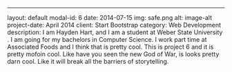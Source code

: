---
layout: default
modal-id: 6
date: 2014-07-15
img: safe.png
alt: image-alt
project-date: April 2014
client: Start Bootstrap
category: Web Development
description: I am Hayden Hart, and I am a student at Weber State University .  I am going for my bachelors in Computer Science.  I work part time at Associated Foods and I think that is pretty cool.  This is project 6 and it is pretty mofoin cool.  Like have you seen the new God of War, is looks pretty darn cool.  Like it will break all the barriers of storytelling.
